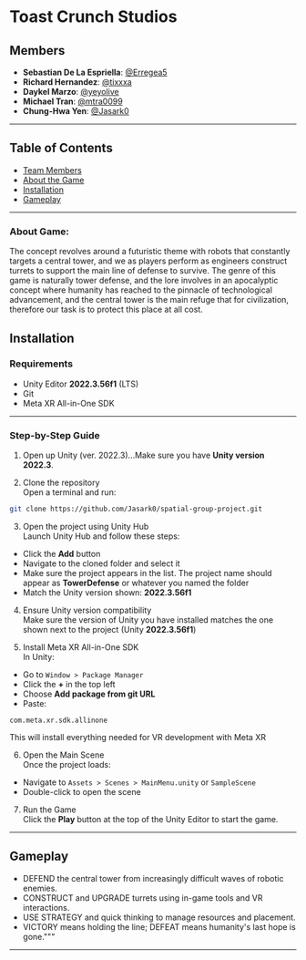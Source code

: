 # Toast Crunch Studios

## Members
- **Sebastian De La Espriella**: [@Erregea5](https://github.com/Erregea5)
- **Richard Hernandez**: [@tixxxa](https://github.com/tixxxa)
- **Daykel Marzo**: [@yeyolive](https://github.com/yeyolive)
- **Michael Tran**: [@mtra0099](https://github.com/mtra0099)
- **Chung-Hwa Yen**: [@Jasark0](https://github.com/Jasark0)

---

## Table of Contents

- [Team Members](#members)
- [About the Game](#about-the-game)
- [Installation](#installation)
- [Gameplay](#gameplay)

---

### About Game:
The concept revolves around a futuristic theme with robots that constantly targets a central tower, 
and we as players perform as engineers construct turrets to support the main line of defense to survive.
The genre of this game is naturally tower defense, and the lore involves in an apocalyptic concept 
where humanity has reached to the pinnacle of technological advancement, and the central tower is the main
refuge that for civilization, therefore our task is to protect this place at all cost.


## Installation

### Requirements
- Unity Editor **2022.3.56f1** (LTS)
- Git
- Meta XR All-in-One SDK

---

### Step-by-Step Guide

1. Open up Unity (ver. 2022.3)...Make sure you have **Unity version 2022.3**.

2. Clone the repository  
Open a terminal and run:
```bash
git clone https://github.com/Jasark0/spatial-group-project.git
```

3. Open the project using Unity Hub  
Launch Unity Hub and follow these steps:
- Click the **Add** button
- Navigate to the cloned folder and select it
- Make sure the project appears in the list. The project name should appear as **TowerDefense** or whatever you named the folder
- Match the Unity version shown: **2022.3.56f1**

4. Ensure Unity version compatibility  
Make sure the version of Unity you have installed matches the one shown next to the project (Unity **2022.3.56f1**)

5. Install Meta XR All-in-One SDK  
In Unity:
- Go to `Window > Package Manager`
- Click the **+** in the top left
- Choose **Add package from git URL**
- Paste:
```text
com.meta.xr.sdk.allinone
```
This will install everything needed for VR development with Meta XR

6. Open the Main Scene  
Once the project loads:
- Navigate to `Assets > Scenes > MainMenu.unity` or `SampleScene`
- Double-click to open the scene

7. Run the Game  
Click the **Play** button at the top of the Unity Editor to start the game.

---

## Gameplay

- DEFEND the central tower from increasingly difficult waves of robotic enemies.
- CONSTRUCT and UPGRADE turrets using in-game tools and VR interactions.
- USE STRATEGY and quick thinking to manage resources and placement.
- VICTORY means holding the line; DEFEAT means humanity's last hope is gone."""

---